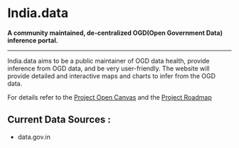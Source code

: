 # India.data
**A community maintained, de-centralized OGD(Open Government Data) inference portal.**

---
India.data aims to be a public maintainer of OGD data health, provide inference from OGD data, and be very user-friendly.
The website will provide detailed and interactive maps and charts to infer from the OGD data.

For details refer to the [Project Open Canvas](https://docs.google.com/presentation/d/1VW1mZcP9nKQVwNfgyFIiw2fk8GWuK8TKlp9soRZB-Qo/edit#slide=id.p) and the [Project Roadmap]()

## Current Data Sources :
+ data.gov.in
